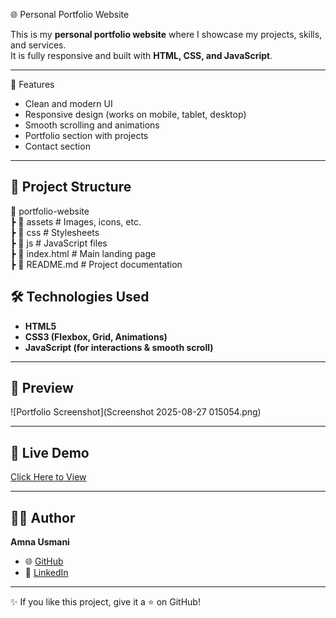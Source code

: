  🌐 Personal Portfolio Website

This is my **personal portfolio website** where I showcase my projects, skills, and services.  
It is fully responsive and built with **HTML, CSS, and JavaScript**.

---

 🚀 Features
- Clean and modern UI
- Responsive design (works on mobile, tablet, desktop)
- Smooth scrolling and animations
- Portfolio section with projects
- Contact section

---

## 📂 Project Structure
📁 portfolio-website  
┣ 📂 assets      # Images, icons, etc.  
┣ 📂 css         # Stylesheets  
┣ 📂 js          # JavaScript files  
┣ 📜 index.html  # Main landing page  
┣ 📜 README.md   # Project documentation  

## 🛠️ Technologies Used
- **HTML5**  
- **CSS3 (Flexbox, Grid, Animations)**  
- **JavaScript (for interactions & smooth scroll)**  

---

## 📸 Preview
![Portfolio Screenshot](Screenshot 2025-08-27 015054.png)

---

## 🔗 Live Demo
[Click Here to View](https://AmnaUsmani.github.io/personal-portfolio-website/)

---

## 👩‍💻 Author
**Amna Usmani**  
- 🌐 [GitHub](https://github.com/AmnaUsmani)  
- 💼 [LinkedIn](https://www.linkedin.com/in/amnausmanifrontend/)  

---
✨ If you like this project, give it a ⭐ on GitHub!

